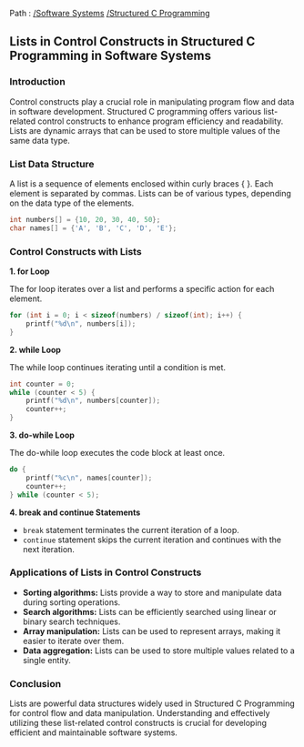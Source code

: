 Path : [/Software Systems](<..\..\index.md>) [/Structured C Programming](<..\index.md>)
## Lists in Control Constructs in Structured C Programming in Software Systems

### Introduction

Control constructs play a crucial role in manipulating program flow and data in software development. Structured C programming offers various list-related control constructs to enhance program efficiency and readability. Lists are dynamic arrays that can be used to store multiple values of the same data type. 

### List Data Structure

A list is a sequence of elements enclosed within curly braces { }. Each element is separated by commas. Lists can be of various types, depending on the data type of the elements. 

```c
int numbers[] = {10, 20, 30, 40, 50};
char names[] = {'A', 'B', 'C', 'D', 'E'};
```

### Control Constructs with Lists

**1. for Loop**

The for loop iterates over a list and performs a specific action for each element.

```c
for (int i = 0; i < sizeof(numbers) / sizeof(int); i++) {
    printf("%d\n", numbers[i]);
}
```

**2. while Loop**

The while loop continues iterating until a condition is met.

```c
int counter = 0;
while (counter < 5) {
    printf("%d\n", numbers[counter]);
    counter++;
}
```

**3. do-while Loop**

The do-while loop executes the code block at least once.

```c
do {
    printf("%c\n", names[counter]);
    counter++;
} while (counter < 5);
```

**4. break and continue Statements**

- `break` statement terminates the current iteration of a loop.
- `continue` statement skips the current iteration and continues with the next iteration.


### Applications of Lists in Control Constructs

- **Sorting algorithms:** Lists provide a way to store and manipulate data during sorting operations.
- **Search algorithms:** Lists can be efficiently searched using linear or binary search techniques.
- **Array manipulation:** Lists can be used to represent arrays, making it easier to iterate over them.
- **Data aggregation:** Lists can be used to store multiple values related to a single entity.


### Conclusion

Lists are powerful data structures widely used in Structured C Programming for control flow and data manipulation. Understanding and effectively utilizing these list-related control constructs is crucial for developing efficient and maintainable software systems.
